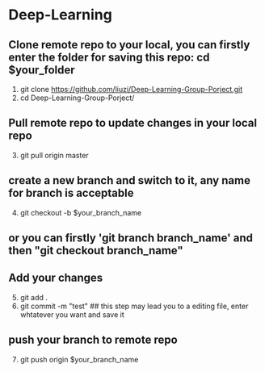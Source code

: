 # Deep-Learning
## Clone remote repo to your local, you can firstly enter the folder for saving this repo: cd $your_folder
1. git clone https://github.com/liuzi/Deep-Learning-Group-Porject.git
2. cd Deep-Learning-Group-Porject/
## Pull remote repo to update changes in your local repo
3. git pull origin master
## create a new branch and switch to it, any name for branch is acceptable
4. git checkout -b $your_branch_name
## or you can firstly 'git branch branch_name' and then "git checkout branch_name"
## Add your changes
5. git add .
6. git commit -m "test" ## this step may lead you to a editing file, enter whtatever you want and save it
## push your branch to remote repo
7. git push origin $your_branch_name


